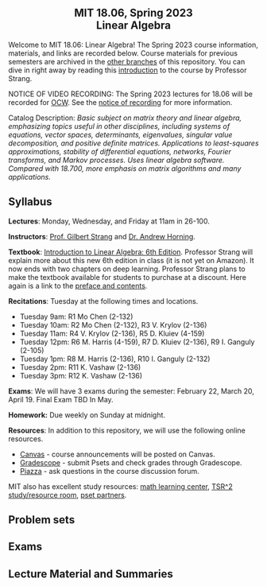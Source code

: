 <h2 align="center">
  MIT 18.06, Spring 2023<br />
  Linear Algebra
</h2> 

Welcome to MIT 18.06: Linear Algebra! The Spring 2023 course information, materials, and links are recorded below. Course materials for previous semesters are archived in the [other branches](https://docs.github.com/en/repositories/configuring-branches-and-merges-in-your-repository/managing-branches-in-your-repository/viewing-branches-in-your-repository) of this repository. You can dive in right away by reading this [introduction](https://github.com/mitmath/1806/blob/master/notes/Introduction%20to%20Linear%20Algebra%206th%20edition%20and%20A%20%3D%20CR_04.pdf) to the course by Professor Strang.

NOTICE OF VIDEO RECORDING: The Spring 2023 lectures for 18.06 will be recorded for [OCW](https://ocw.mit.edu/). See the [notice of recording](https://github.com/mitmath/1806/blob/master/notes/Notice%20of%20Video%20Recording%2018_06%20S23.docx) for more information.

Catalog Description: *Basic subject on matrix theory and linear algebra, emphasizing topics useful in other disciplines, including systems of equations, vector spaces, determinants, eigenvalues, singular value decomposition, and positive definite matrices. Applications to least-squares approximations, stability of differential equations, networks, Fourier transforms, and Markov processes. Uses linear algebra software. Compared with 18.700, more emphasis on matrix algorithms and many applications.*

## Syllabus

**Lectures**: Monday, Wednesday, and Friday at 11am in 26-100.

**Instructors**: [Prof. Gilbert Strang](https://math.mit.edu/~gs/) and [Dr. Andrew Horning](https://math.mit.edu/directory/profile.html?pid=2334).  

**Textbook**: [Introduction to Linear Algebra: 6th Edition](http://eduapps.mit.edu/textbook/books.html?Term=2023SP&Subject=18.06). Professor Strang will explain more about this new 6th edition in class (it is not yet on Amazon). It now ends with two chapters on deep learning. Professor Strang plans to make the textbook available for students to purchase at a discount. Here again is a link to the [preface and contents](https://github.com/mitmath/1806/blob/master/notes/Introduction%20to%20Linear%20Algebra%206th%20edition%20and%20A%20%3D%20CR_04.pdf).

**Recitations**: Tuesday at the following times and locations.

* Tuesday 9am: R1 Mo Chen (2-132)
* Tuesday 10am: R2 Mo Chen (2-132), R3 V. Krylov  (2-136)
* Tuesday 11am: R4 V. Krylov (2-136), R5 D. Kluiev (4-159)
* Tuesday 12pm: R6 M. Harris (4-159), R7 D. Kluiev (2-136), R9 I. Ganguly (2-105)
* Tuesday 1pm: R8 M. Harris (2-136),  R10 I. Ganguly (2-132)
* Tuesday 2pm: R11 K. Vashaw (2-136)
* Tuesday 3pm: R12 K. Vashaw (2-136)

**Exams**: We will have 3 exams during the semester: February 22, March 20, April 19. Final Exam TBD In May.

**Homework:** Due weekly on Sunday at midnight. 

**Resources**: In addition to this repository, we will use the following online resources.

* [Canvas](https://web.mit.edu/canvas/) - course announcements will be posted on Canvas.
* [Gradescope](https://www.gradescope.com/) - submit Psets and check grades through Gradescope.
* [Piazza](https://piazza.com/mit/spring2023/1806/home) - ask questions in the course discussion forum.


MIT also has excellent study resources: [math learning center](https://math.mit.edu/learningcenter/), [TSR^2 study/resource room](https://ome.mit.edu/programs/talented-scholars-resource-room-tsr2), [pset partners](https://psetpartners.mit.edu/).

## Problem sets

## Exams

## Lecture Material and Summaries
